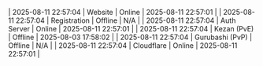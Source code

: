 | 2025-08-11 22:57:04 | Website | Online | 2025-08-11 22:57:01 |
| 2025-08-11 22:57:04 | Registration | Offline | N/A |
| 2025-08-11 22:57:04 | Auth Server | Online | 2025-08-11 22:57:01 |
| 2025-08-11 22:57:04 | Kezan (PvE) | Offline | 2025-08-03 17:58:02 |
| 2025-08-11 22:57:04 | Gurubashi (PvP) | Offline | N/A |
| 2025-08-11 22:57:04 | Cloudflare | Online | 2025-08-11 22:57:01 |
